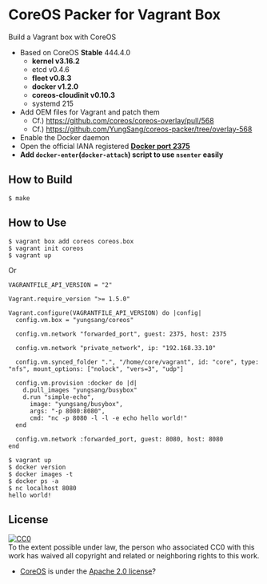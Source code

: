# CoreOS Packer for Vagrant Box

Build a Vagrant box with CoreOS

- Based on CoreOS **Stable** 444.4.0
    - **kernel v3.16.2**
    - etcd v0.4.6
    - **fleet v0.8.3**
    - **docker v1.2.0**
    - **coreos-cloudinit v0.10.3**
    - systemd 215
- Add OEM files for Vagrant and patch them
    - Cf.) https://github.com/coreos/coreos-overlay/pull/568
    - Cf.) https://github.com/YungSang/coreos-packer/tree/overlay-568
- Enable the Docker daemon
- Open the official IANA registered **[Docker port 2375](http://www.iana.org/assignments/service-names-port-numbers/service-names-port-numbers.xhtml?search=docker)**
- **Add `docker-enter`(`docker-attach`) script to use `nsenter` easily**

## How to Build

```
$ make
```

## How to Use

```
$ vagrant box add coreos coreos.box
$ vagrant init coreos
$ vagrant up
```

Or

```
VAGRANTFILE_API_VERSION = "2"

Vagrant.require_version ">= 1.5.0"

Vagrant.configure(VAGRANTFILE_API_VERSION) do |config|
  config.vm.box = "yungsang/coreos"

  config.vm.network "forwarded_port", guest: 2375, host: 2375

  config.vm.network "private_network", ip: "192.168.33.10"

  config.vm.synced_folder ".", "/home/core/vagrant", id: "core", type: "nfs", mount_options: ["nolock", "vers=3", "udp"]

  config.vm.provision :docker do |d|
    d.pull_images "yungsang/busybox"
    d.run "simple-echo",
      image: "yungsang/busybox",
      args: "-p 8080:8080",
      cmd: "nc -p 8080 -l -l -e echo hello world!"
  end

  config.vm.network :forwarded_port, guest: 8080, host: 8080
end
```

```
$ vagrant up
$ docker version
$ docker images -t
$ docker ps -a
$ nc localhost 8080
hello world!
```

## License

[![CC0](http://i.creativecommons.org/p/zero/1.0/88x31.png)](http://creativecommons.org/publicdomain/zero/1.0/)  
To the extent possible under law, the person who associated CC0 with this work has waived all copyright and related or neighboring rights to this work.

- [CoreOS](https://coreos.com/) is under the [Apache 2.0 license](http://www.apache.org/licenses/LICENSE-2.0)?
